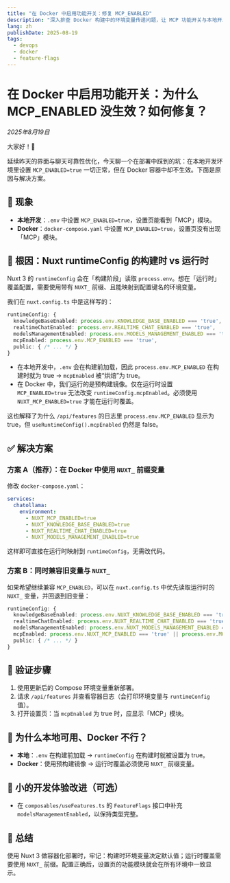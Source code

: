 ```yaml
---
title: "在 Docker 中启用功能开关：修复 MCP_ENABLED"
description: "深入排查 Docker 构建中的环境变量传递问题，让 MCP 功能开关与本地开发保持一致。"
lang: zh
publishDate: 2025-08-19
tags:
  - devops
  - docker
  - feature-flags
---
```


# 在 Docker 中启用功能开关：为什么 MCP_ENABLED 没生效？如何修复？

*2025年8月19日*

大家好！👋

延续昨天的界面与聊天可靠性优化，今天聊一个在部署中踩到的坑：在本地开发环境里设置 `MCP_ENABLED=true` 一切正常，但在 Docker 容器中却不生效。下面是原因与解决方案。

## 🐛 现象

- **本地开发**：`.env` 中设置 `MCP_ENABLED=true`，设置页能看到「MCP」模块。
- **Docker**：`docker-compose.yaml` 中设置 `MCP_ENABLED=true`，设置页没有出现「MCP」模块。

## 🔎 根因：Nuxt runtimeConfig 的构建时 vs 运行时

Nuxt 3 的 `runtimeConfig` 会在「构建阶段」读取 `process.env`。想在「运行时」覆盖配置，需要使用带有 `NUXT_` 前缀、且能映射到配置键名的环境变量。

我们在 `nuxt.config.ts` 中是这样写的：

```ts
runtimeConfig: {
  knowledgeBaseEnabled: process.env.KNOWLEDGE_BASE_ENABLED === 'true',
  realtimeChatEnabled: process.env.REALTIME_CHAT_ENABLED === 'true',
  modelsManagementEnabled: process.env.MODELS_MANAGEMENT_ENABLED === 'true',
  mcpEnabled: process.env.MCP_ENABLED === 'true',
  public: { /* ... */ }
}
```

- 在本地开发中，`.env` 会在构建前加载，因此 `process.env.MCP_ENABLED` 在构建时就为 true → `mcpEnabled` 被“烘焙”为 true。
- 在 Docker 中，我们运行的是预构建镜像。仅在运行时设置 `MCP_ENABLED=true` 无法改变 `runtimeConfig.mcpEnabled`。必须使用 `NUXT_MCP_ENABLED=true` 才能在运行时覆盖。

这也解释了为什么 `/api/features` 的日志里 `process.env.MCP_ENABLED` 显示为 true，但 `useRuntimeConfig().mcpEnabled` 仍然是 false。

## ✅ 解决方案

### 方案 A（推荐）：在 Docker 中使用 `NUXT_` 前缀变量

修改 `docker-compose.yaml`：

```yaml
services:
  chatollama:
    environment:
      - NUXT_MCP_ENABLED=true
      - NUXT_KNOWLEDGE_BASE_ENABLED=true
      - NUXT_REALTIME_CHAT_ENABLED=true
      - NUXT_MODELS_MANAGEMENT_ENABLED=true
```

这样即可直接在运行时映射到 `runtimeConfig`，无需改代码。

### 方案 B：同时兼容旧变量与 `NUXT_`

如果希望继续兼容 `MCP_ENABLED`，可以在 `nuxt.config.ts` 中优先读取运行时的 `NUXT_` 变量，并回退到旧变量：

```ts
runtimeConfig: {
  knowledgeBaseEnabled: process.env.NUXT_KNOWLEDGE_BASE_ENABLED === 'true' || process.env.KNOWLEDGE_BASE_ENABLED === 'true',
  realtimeChatEnabled: process.env.NUXT_REALTIME_CHAT_ENABLED === 'true' || process.env.REALTIME_CHAT_ENABLED === 'true',
  modelsManagementEnabled: process.env.NUXT_MODELS_MANAGEMENT_ENABLED === 'true' || process.env.MODELS_MANAGEMENT_ENABLED === 'true',
  mcpEnabled: process.env.NUXT_MCP_ENABLED === 'true' || process.env.MCP_ENABLED === 'true',
  public: { /* ... */ }
}
```

## 🔧 验证步骤

1. 使用更新后的 Compose 环境变量重新部署。
2. 请求 `/api/features` 并查看容器日志（会打印环境变量与 `runtimeConfig` 值）。
3. 打开设置页：当 `mcpEnabled` 为 true 时，应显示「MCP」模块。

## 🤔 为什么本地可用、Docker 不行？

- **本地**：`.env` 在构建前加载 → `runtimeConfig` 在构建时就被设置为 true。
- **Docker**：使用预构建镜像 → 运行时覆盖必须使用 `NUXT_` 前缀变量。

## 📝 小的开发体验改进（可选）

- 在 `composables/useFeatures.ts` 的 `FeatureFlags` 接口中补充 `modelsManagementEnabled`，以保持类型完整。

## 🎯 总结

使用 Nuxt 3 做容器化部署时，牢记：构建时环境变量决定默认值；运行时覆盖需要使用 `NUXT_` 前缀。配置正确后，设置页的功能模块就会在所有环境中一致显示。
